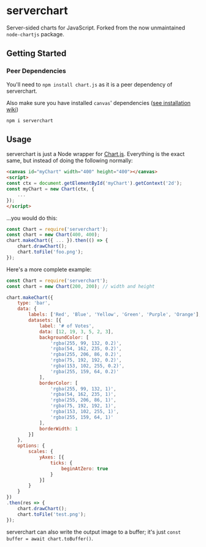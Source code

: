 # serverchart
Server-sided charts for JavaScript. Forked from the now unmaintained `node-chartjs` package.

## Getting Started

### Peer Dependencies

You'll need to `npm install chart.js` as it is a peer dependency of serverchart.

Also make sure you have installed `canvas`' dependencies ([see installation wiki](https://github.com/Automattic/node-canvas/wiki/_pages))

```
npm i serverchart
```

## Usage
serverchart is just a Node wrapper for [Chart.js](https://www.chartjs.org/). Everything is the exact same, but instead of doing the following normally:
```html
<canvas id="myChart" width="400" height="400"></canvas>
<script>
const ctx = document.getElementById('myChart').getContext('2d');
const myChart = new Chart(ctx, {
	...
});
</script>
```

...you would do this:
```js
const Chart = require('serverchart');
const chart = new Chart(400, 400);
chart.makeChart({ ... }).then(() => {
	chart.drawChart();
	chart.toFile('foo.png');
});
```

Here's a more complete example:
```js
const Chart = require('serverchart');
const chart = new Chart(200, 200); // width and height

chart.makeChart({
	type: 'bar',
	data: {
		labels: ['Red', 'Blue', 'Yellow', 'Green', 'Purple', 'Orange'],
		datasets: [{
			label: '# of Votes',
			data: [12, 19, 3, 5, 2, 3],
			backgroundColor: [
				'rgba(255, 99, 132, 0.2)',
				'rgba(54, 162, 235, 0.2)',
				'rgba(255, 206, 86, 0.2)',
				'rgba(75, 192, 192, 0.2)',
				'rgba(153, 102, 255, 0.2)',
				'rgba(255, 159, 64, 0.2)'
			],
			borderColor: [
				'rgba(255, 99, 132, 1)',
				'rgba(54, 162, 235, 1)',
				'rgba(255, 206, 86, 1)',
				'rgba(75, 192, 192, 1)',
				'rgba(153, 102, 255, 1)',
				'rgba(255, 159, 64, 1)'
			],
			borderWidth: 1
		}]
	},
	options: {
		scales: {
			yAxes: [{
				ticks: {
					beginAtZero: true
				}
			}]
		}
	}
})
.then(res => {
	chart.drawChart();
	chart.toFile('test.png');
});
```

serverchart can also write the output image to a buffer; it's just `const buffer = await chart.toBuffer()`.